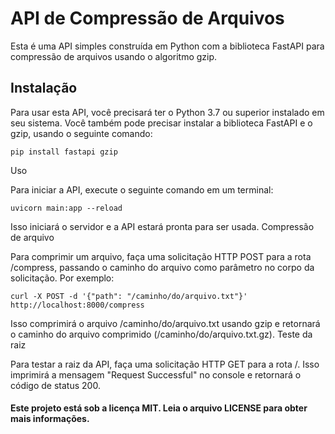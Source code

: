 # API de Compressão de Arquivos

Esta é uma API simples construída em Python com a biblioteca FastAPI para compressão de arquivos usando o algoritmo gzip.

## Instalação

Para usar esta API, você precisará ter o Python 3.7 ou superior instalado em seu sistema. Você também pode precisar instalar a biblioteca FastAPI e o gzip, usando o seguinte comando:

```
pip install fastapi gzip
```
Uso

Para iniciar a API, execute o seguinte comando em um terminal:


```
uvicorn main:app --reload
```
Isso iniciará o servidor e a API estará pronta para ser usada.
Compressão de arquivo

Para comprimir um arquivo, faça uma solicitação HTTP POST para a rota /compress, passando o caminho do arquivo como parâmetro no corpo da solicitação. Por exemplo:

```
curl -X POST -d '{"path": "/caminho/do/arquivo.txt"}' http://localhost:8000/compress
```
Isso comprimirá o arquivo /caminho/do/arquivo.txt usando gzip e retornará o caminho do arquivo comprimido (/caminho/do/arquivo.txt.gz).
Teste da raiz

Para testar a raiz da API, faça uma solicitação HTTP GET para a rota /. Isso imprimirá a mensagem "Request Successful" no console e retornará o código de status 200.

#### Este projeto está sob a licença MIT. Leia o arquivo LICENSE para obter mais informações.